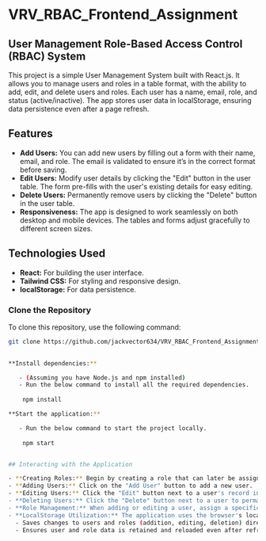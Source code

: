 # VRV_RBAC_Frontend_Assignment

## User Management Role-Based Access Control (RBAC) System

This project is a simple User Management System built with React.js. It allows you to manage users and roles in a table format, with the ability to add, edit, and delete users and roles. Each user has a name, email, role, and status (active/inactive). The app stores user data in localStorage, ensuring data persistence even after a page refresh.

## Features

- **Add Users:** You can add new users by filling out a form with their name, email, and role. The email is validated to ensure it’s in the correct format before saving.
- **Edit Users:** Modify user details by clicking the "Edit" button in the user table. The form pre-fills with the user's existing details for easy editing.
- **Delete Users:** Permanently remove users by clicking the "Delete" button in the user table.
- **Responsiveness:** The app is designed to work seamlessly on both desktop and mobile devices. The tables and forms adjust gracefully to different screen sizes.

## Technologies Used

- **React:** For building the user interface.
- **Tailwind CSS:** For styling and responsive design.
- **localStorage:** For data persistence.

### Clone the Repository

To clone this repository, use the following command:

```bash
git clone https://github.com/jackvector634/VRV_RBAC_Frontend_Assignment.git

   
**Install dependencies:**

   - (Assuming you have Node.js and npm installed)
   - Run the below command to install all the required dependencies.
   
    npm install

**Start the application:**

   - Run the below command to start the project locally.
   
    npm start


## Interacting with the Application  

- **Creating Roles:** Begin by creating a role that can later be assigned to any user.  
- **Adding Users:** Click on the "Add User" button to add a new user.  
- **Editing Users:** Click the "Edit" button next to a user's record in the table to update their details, including their role.  
- **Deleting Users:** Click the "Delete" button next to a user to permanently remove them.  
- **Role Management:** When adding or editing a user, assign a specific role to manage their permissions and access.  
- **LocalStorage Utilization:** The application uses the browser's localStorage for data persistence:  
  - Saves changes to users and roles (addition, editing, deletion) directly in the browser.  
  - Ensures user and role data is retained and reloaded even after refreshing the page.  

